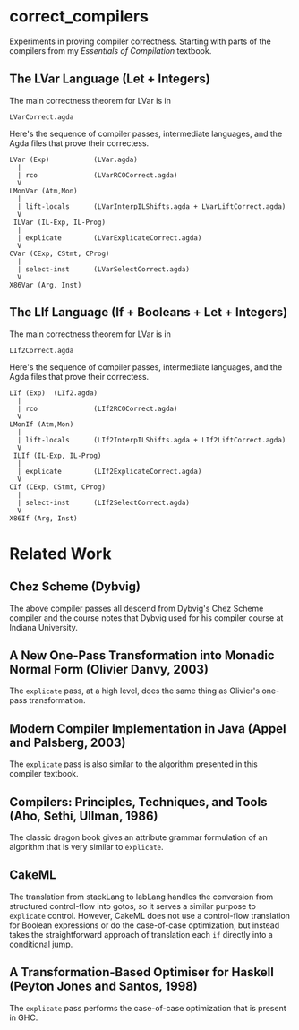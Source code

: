 # correct_compilers

Experiments in proving compiler correctness. Starting with parts of
the compilers from my _Essentials of Compilation_ textbook.


## The LVar Language (Let + Integers)

The main correctness theorem for LVar is in

    LVarCorrect.agda

Here's the sequence of compiler passes, intermediate languages, and the
Agda files that prove their correctess.

    LVar (Exp)           (LVar.agda)
      |
      | rco              (LVarRCOCorrect.agda)
      V
    LMonVar (Atm,Mon)
      |
      | lift-locals      (LVarInterpILShifts.agda + LVarLiftCorrect.agda)
      V
     ILVar (IL-Exp, IL-Prog)
      |
      | explicate        (LVarExplicateCorrect.agda)
      V
    CVar (CExp, CStmt, CProg)
      |
      | select-inst      (LVarSelectCorrect.agda)
      V
    X86Var (Arg, Inst)


## The LIf Language (If + Booleans + Let + Integers)

The main correctness theorem for LVar is in

    LIf2Correct.agda

Here's the sequence of compiler passes, intermediate languages, and the
Agda files that prove their correctess.

    LIf (Exp)  (LIf2.agda)
      |
      | rco              (LIf2RCOCorrect.agda)
      V
    LMonIf (Atm,Mon)
      |
      | lift-locals      (LIf2InterpILShifts.agda + LIf2LiftCorrect.agda)
      V
     ILIf (IL-Exp, IL-Prog)
      |
      | explicate        (LIf2ExplicateCorrect.agda)
      V
    CIf (CExp, CStmt, CProg)
      |
      | select-inst      (LIf2SelectCorrect.agda)
      V
    X86If (Arg, Inst)


# Related Work

## Chez Scheme (Dybvig)

The above compiler passes all descend from Dybvig's Chez Scheme
compiler and the course notes that Dybvig used for his compiler course
at Indiana University.

## A New One-Pass Transformation into Monadic Normal Form (Olivier Danvy, 2003)

The `explicate` pass, at a high level, does the same thing as Olivier's
one-pass transformation.

## Modern Compiler Implementation in Java (Appel and Palsberg, 2003)

The `explicate` pass is also similar to the algorithm presented in this
compiler textbook.

## Compilers: Principles, Techniques, and Tools (Aho, Sethi, Ullman, 1986)

The classic dragon book gives an attribute grammar formulation of
an algorithm that is very similar to `explicate`.

## CakeML

The translation from stackLang to labLang handles the conversion from structured control-flow into gotos, so it serves a similar purpose to `explicate` control. However, CakeML does not use a control-flow translation for Boolean expressions or do the case-of-case optimization, but instead takes the straightforward approach of translation each `if` directly into a conditional jump.

## A Transformation-Based Optimiser for Haskell (Peyton Jones and Santos, 1998)

The `explicate` pass performs the case-of-case optimization that is present in GHC.